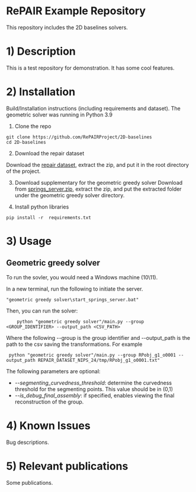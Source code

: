 # RePAIR Example Repository
This repository includes the 2D baselines solvers. 

# 1) Description
This is a test repository for demonstration. It has some cool features.

# 2) Installation
Build/Installation instructions (including requirements and dataset).
The geometric solver was running in Python 3.9

1. Clone the repo
```
git clone https://github.com/RePAIRProject/2D-baselines
cd 2D-baselines
```

2. Download the repair dataset 

Download the [repair dataset](https://drive.google.com/drive/folders/1G4ffmH5lxEqITZMNValiModByYUAO6yk), extract the zip, and put it in the root directory of the project. 

3. Download supplementary for the geometric greedy solver
Download from [springs_server.zip](https://drive.google.com/uc?export=download&id=1ELKJnEcggrtusnFRzAwthtpC-QVgryW1), extract the zip, and put the extracted folder under the geometric greedy solver directory.

4. Install python libraries
```
pip install -r  requirements.txt
```

# 3) Usage

## Geometric greedy solver
To run the sovler, you would need a Windows machine (10\11).


In a new terminal, run the following to initiate the server.

```
"geometric greedy solver\start_springs_server.bat"
```

Then, you can run the solver:
```
    python "geometric greedy solver"/main.py --group <GROUP_IDENTIFIER> --output_path <CSV_PATH>
```

Where the following --group is the group identifier  and --output_path is the path to the csv saving the transformations. For example

```
 python "geometric greedy solver"/main.py --group RPobj_g1_o0001 --output_path REPAIR_DATASET_NIPS_24/tmp/RPobj_g1_o0001.txt"
```

The following parameters are optional: 
- *--segmenting_curvedness_threshold*: determine the curvedness threshold for the segmenting points. This value should be in (0,1)
- *--is_debug_final_assembly*: if specified, enables viewing the final reconstruction of the group.


# 4) Known Issues
Bug descriptions.

# 5) Relevant publications
Some publications.

